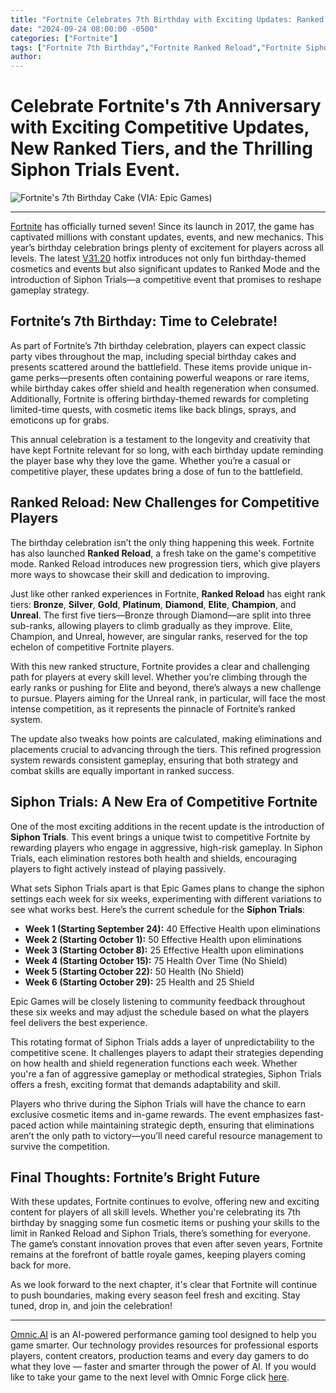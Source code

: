 ```yaml
---
title: "Fortnite Celebrates 7th Birthday with Exciting Updates: Ranked Reload and Siphon Trials"
date: "2024-09-24 08:00:00 -0500"
categories: ["Fortnite"]
tags: ["Fortnite 7th Birthday","Fortnite Ranked Reload","Fortnite Siphon Trials","Fortnite competitive updates","Fortnite birthday event","Fortnite Ranked Mode","Siphon Trials schedule","Fortnite Season updates","Epic Games Fortnite","Fortnite health and shield mechanics"]
author:
---
```


# Celebrate Fortnite's 7th Anniversary with Exciting Competitive Updates, New Ranked Tiers, and the Thrilling Siphon Trials Event.

![Fortnite's 7th Birthday Cake](/2024-09-24-Fortnite-Celebrates-7th-Birthday-with-Exciting-Updates-Ranked-Reload-and-Siphon-Trials.jpg)
(VIA: Epic Games)

---

[Fortnite](https://www.fortnite.com/?lang=en-US) has officially turned seven! Since its launch in 2017, the game has captivated millions with constant updates, events, and new mechanics. This year’s birthday celebration brings plenty of excitement for players across all levels. The latest [V31.20](https://www.fortnite.com/news/fortnite-v31-20-sep-24-hotfix-happy-7th-birthday-to-battle-royale) hotfix introduces not only fun birthday-themed cosmetics and events but also significant updates to Ranked Mode and the introduction of Siphon Trials—a competitive event that promises to reshape gameplay strategy.

## Fortnite’s 7th Birthday: Time to Celebrate!
As part of Fortnite’s 7th birthday celebration, players can expect classic party vibes throughout the map, including special birthday cakes and presents scattered around the battlefield. These items provide unique in-game perks—presents often containing powerful weapons or rare items, while birthday cakes offer shield and health regeneration when consumed. Additionally, Fortnite is offering birthday-themed rewards for completing limited-time quests, with cosmetic items like back blings, sprays, and emoticons up for grabs.

This annual celebration is a testament to the longevity and creativity that have kept Fortnite relevant for so long, with each birthday update reminding the player base why they love the game. Whether you’re a casual or competitive player, these updates bring a dose of fun to the battlefield.

## Ranked Reload: New Challenges for Competitive Players
The birthday celebration isn’t the only thing happening this week. Fortnite has also launched **Ranked Reload**, a fresh take on the game's competitive mode. Ranked Reload introduces new progression tiers, which give players more ways to showcase their skill and dedication to improving.

Just like other ranked experiences in Fortnite, **Ranked Reload** has eight rank tiers: **Bronze**, **Silver**, **Gold**, **Platinum**, **Diamond**, **Elite**, **Champion**, and **Unreal**. The first five tiers—Bronze through Diamond—are split into three sub-ranks, allowing players to climb gradually as they improve. Elite, Champion, and Unreal, however, are singular ranks, reserved for the top echelon of competitive Fortnite players.

With this new ranked structure, Fortnite provides a clear and challenging path for players at every skill level. Whether you’re climbing through the early ranks or pushing for Elite and beyond, there’s always a new challenge to pursue. Players aiming for the Unreal rank, in particular, will face the most intense competition, as it represents the pinnacle of Fortnite’s ranked system.

The update also tweaks how points are calculated, making eliminations and placements crucial to advancing through the tiers. This refined progression system rewards consistent gameplay, ensuring that both strategy and combat skills are equally important in ranked success.

## Siphon Trials: A New Era of Competitive Fortnite
One of the most exciting additions in the recent update is the introduction of **Siphon Trials**. This event brings a unique twist to competitive Fortnite by rewarding players who engage in aggressive, high-risk gameplay. In Siphon Trials, each elimination restores both health and shields, encouraging players to fight actively instead of playing passively.

What sets Siphon Trials apart is that Epic Games plans to change the siphon settings each week for six weeks, experimenting with different variations to see what works best. Here’s the current schedule for the **Siphon Trials**:

- **Week 1 (Starting September 24):** 40 Effective Health upon eliminations
- **Week 2 (Starting October 1):** 50 Effective Health upon eliminations
- **Week 3 (Starting October 8):** 25 Effective Health upon eliminations
- **Week 4 (Starting October 15):** 75 Health Over Time (No Shield)
- **Week 5 (Starting October 22):** 50 Health (No Shield)
- **Week 6 (Starting October 29):** 25 Health and 25 Shield

Epic Games will be closely listening to community feedback throughout these six weeks and may adjust the schedule based on what the players feel delivers the best experience.

This rotating format of Siphon Trials adds a layer of unpredictability to the competitive scene. It challenges players to adapt their strategies depending on how health and shield regeneration functions each week. Whether you're a fan of aggressive gameplay or methodical strategies, Siphon Trials offers a fresh, exciting format that demands adaptability and skill.

Players who thrive during the Siphon Trials will have the chance to earn exclusive cosmetic items and in-game rewards. The event emphasizes fast-paced action while maintaining strategic depth, ensuring that eliminations aren’t the only path to victory—you’ll need careful resource management to survive the competition.

## Final Thoughts: Fortnite’s Bright Future
With these updates, Fortnite continues to evolve, offering new and exciting content for players of all skill levels. Whether you're celebrating its 7th birthday by snagging some fun cosmetic items or pushing your skills to the limit in Ranked Reload and Siphon Trials, there’s something for everyone. The game’s constant innovation proves that even after seven years, Fortnite remains at the forefront of battle royale games, keeping players coming back for more. 

As we look forward to the next chapter, it's clear that Fortnite will continue to push boundaries, making every season feel fresh and exciting. Stay tuned, drop in, and join the celebration!

---

[Omnic.AI](https://www.omnic.ai/) is an AI-powered performance gaming tool designed to help you game smarter. Our technology provides resources for professional esports players, content creators, production teams and every day gamers to do what they love — faster and smarter through the power of AI. If you would like to take your game to the next level with Omnic Forge click [here](https://forge.omnic.ai/).